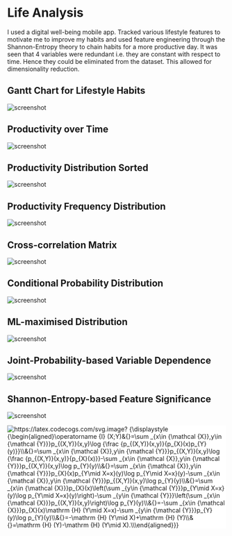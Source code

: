 # Life Analysis
I used a digital well-being mobile app. Tracked various lifestyle features to motivate me to improve my habits and used feature engineering through the Shannon-Entropy theory to chain habits for a more productive day. It was seen that 4 variables were redundant i.e. they are constant with respect to time. Hence they could be eliminated from the dataset. This allowed for dimensionality reduction.

## Gantt Chart for Lifestyle Habits
![screenshot](Images/HabitsGanttChart.png)

## Productivity over Time
![screenshot](Images/RollingProductivity.png)

## Productivity Distribution Sorted
![screenshot](Images/ProductivitySorted.png)

## Productivity Frequency Distribution
![screenshot](Images/ProductivityKDE.png)

## Cross-correlation Matrix
![screenshot](Images/PlotPearson.png)

## Conditional Probability Distribution
![screenshot](Images/PlotCondProb.png)

## ML-maximised Distribution
![screenshot](Images/PlotMLMax.png)

## Joint-Probability-based Variable Dependence
![screenshot](Images/PlotFeatureDep.png)

## Shannon-Entropy-based Feature Significance
![screenshot](Images/PlotMI.png)

<style>
    .white-bg {
        background-color: white;
    }
</style>

<img class="white-bg" src="https://latex.codecogs.com/svg.image?&space;{\displaystyle&space;{\begin{aligned}\operatorname&space;{I}&space;(X;Y)&{}=\sum&space;_{x\in&space;{\mathcal&space;{X}},y\in&space;{\mathcal&space;{Y}}}p_{(X,Y)}(x,y)\log&space;{\frac&space;{p_{(X,Y)}(x,y)}{p_{X}(x)p_{Y}(y)}}\\&{}=\sum&space;_{x\in&space;{\mathcal&space;{X}},y\in&space;{\mathcal&space;{Y}}}p_{(X,Y)}(x,y)\log&space;{\frac&space;{p_{(X,Y)}(x,y)}{p_{X}(x)}}-\sum&space;_{x\in&space;{\mathcal&space;{X}},y\in&space;{\mathcal&space;{Y}}}p_{(X,Y)}(x,y)\log&space;p_{Y}(y)\\&{}=\sum&space;_{x\in&space;{\mathcal&space;{X}},y\in&space;{\mathcal&space;{Y}}}p_{X}(x)p_{Y\mid&space;X=x}(y)\log&space;p_{Y\mid&space;X=x}(y)-\sum&space;_{x\in&space;{\mathcal&space;{X}},y\in&space;{\mathcal&space;{Y}}}p_{(X,Y)}(x,y)\log&space;p_{Y}(y)\\&{}=\sum&space;_{x\in&space;{\mathcal&space;{X}}}p_{X}(x)\left(\sum&space;_{y\in&space;{\mathcal&space;{Y}}}p_{Y\mid&space;X=x}(y)\log&space;p_{Y\mid&space;X=x}(y)\right)-\sum&space;_{y\in&space;{\mathcal&space;{Y}}}\left(\sum&space;_{x\in&space;{\mathcal&space;{X}}}p_{(X,Y)}(x,y)\right)\log&space;p_{Y}(y)\\&{}=-\sum&space;_{x\in&space;{\mathcal&space;{X}}}p_{X}(x)\mathrm&space;{H}&space;(Y\mid&space;X=x)-\sum&space;_{y\in&space;{\mathcal&space;{Y}}}p_{Y}(y)\log&space;p_{Y}(y)\\&{}=-\mathrm&space;{H}&space;(Y\mid&space;X)&plus;\mathrm&space;{H}&space;(Y)\\&{}=\mathrm&space;{H}&space;(Y)-\mathrm&space;{H}&space;(Y\mid&space;X).\\\end{aligned}}}" title="https://latex.codecogs.com/svg.image? {\displaystyle {\begin{aligned}\operatorname {I} (X;Y)&{}=\sum _{x\in {\mathcal {X}},y\in {\mathcal {Y}}}p_{(X,Y)}(x,y)\log {\frac {p_{(X,Y)}(x,y)}{p_{X}(x)p_{Y}(y)}}\\&{}=\sum _{x\in {\mathcal {X}},y\in {\mathcal {Y}}}p_{(X,Y)}(x,y)\log {\frac {p_{(X,Y)}(x,y)}{p_{X}(x)}}-\sum _{x\in {\mathcal {X}},y\in {\mathcal {Y}}}p_{(X,Y)}(x,y)\log p_{Y}(y)\\&{}=\sum _{x\in {\mathcal {X}},y\in {\mathcal {Y}}}p_{X}(x)p_{Y\mid X=x}(y)\log p_{Y\mid X=x}(y)-\sum _{x\in {\mathcal {X}},y\in {\mathcal {Y}}}p_{(X,Y)}(x,y)\log p_{Y}(y)\\&{}=\sum _{x\in {\mathcal {X}}}p_{X}(x)\left(\sum _{y\in {\mathcal {Y}}}p_{Y\mid X=x}(y)\log p_{Y\mid X=x}(y)\right)-\sum _{y\in {\mathcal {Y}}}\left(\sum _{x\in {\mathcal {X}}}p_{(X,Y)}(x,y)\right)\log p_{Y}(y)\\&{}=-\sum _{x\in {\mathcal {X}}}p_{X}(x)\mathrm {H} (Y\mid X=x)-\sum _{y\in {\mathcal {Y}}}p_{Y}(y)\log p_{Y}(y)\\&{}=-\mathrm {H} (Y\mid X)+\mathrm {H} (Y)\\&{}=\mathrm {H} (Y)-\mathrm {H} (Y\mid X).\\\end{aligned}}}" />

